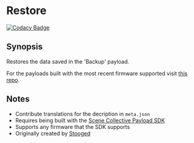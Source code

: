 Restore
===
[![Codacy Badge](https://app.codacy.com/project/badge/Grade/)](https://www.codacy.com/gh/Scene-Collective/ps4-restore/dashboard)

## Synopsis
Restores the data saved in the 'Backup' payload.

For the payloads built with the most recent firmware supported visit [this repo].

## Notes
- Contribute translations for the decription in `meta.json`
- Requires being built with the [Scene Collective Payload SDK]
- Supports any firmware that the SDK supports
- Originally created by [Stooged]

[//]: #
  [Scene Collective Payload SDK]: <https://github.com/Scene-Collective/ps4-payload-sdk>
  [this repo]: <https://github.com/Scene-Collective/ps4-payload-repo>
  [Stooged]: <https://github.com/stooged/Db_Restore>
